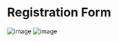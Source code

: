 # Registration Form
![image](https://github.com/user-attachments/assets/d6597650-a414-4f16-b15f-ee69515a749c)
![image](https://github.com/user-attachments/assets/7f888e49-220e-4ebd-863c-41fd0ecc04ae)

